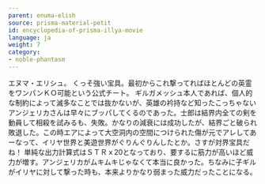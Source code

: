 ```yaml
---
parent: enuma-elish
source: prisma-material-petit
id: encyclopedia-of-prisma-illya-movie
language: ja
weight: 7
category:
- noble-phantasm
---
```


エヌマ・エリシュ。
くっそ強い宝具。最初からこれ撃ってればほとんどの英霊をワンパンＫＯ可能という公式チート。
ギルガメッシュ本人であれば、個人的な制約によって滅多なことでは抜かないが、英雄の衿持など知ったこっちゃないアンジェリカさんは早々にブッパしてくるのであった。士郎は結界内全ての剣を動員して相殺を試みるも、失敗。かなりの減衰には成功したが、結界ごと破られ敗退した。この時エアによって大空洞内の空間につけられた傷が元でアレしてあーなって、イリヤ世界と美遊世界がぐりんぐりんしたとか。さすが対界宝具だね！
単純な出力計算式はＳＴＲｘ20となっており、要するに筋力が高いほど威力が増す。アンジェリカがムキムキじゃなくて本当に良かった。ちなみに子ギルがイリヤに対して撃った時も、本来よりかなり弱まった威力だったことになる。
